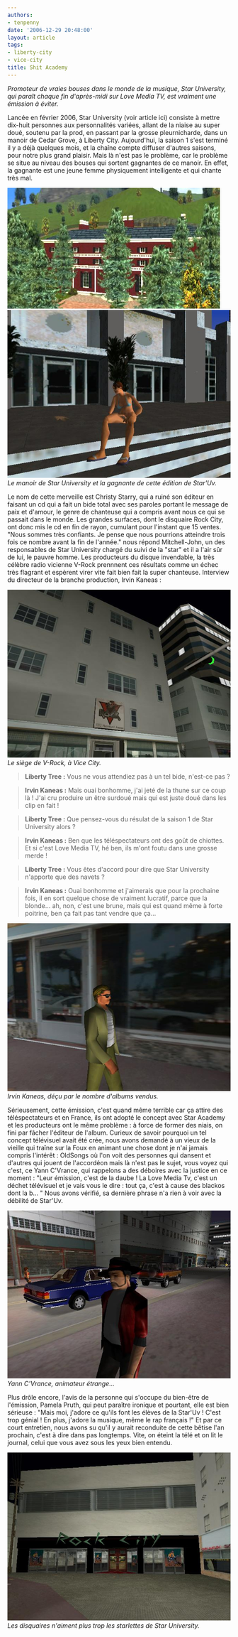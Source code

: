 ```yaml
---
authors:
- tenpenny
date: '2006-12-29 20:48:00'
layout: article
tags:
- liberty-city
- vice-city
title: Shit Academy
---
```



_Promoteur de vraies bouses dans le monde de la musique, Star University, qui paraît chaque fin d'après-midi sur Love Media TV, est vraiment une émission à éviter._

Lancée en février 2006, Star University (voir article ici) consiste à mettre dix-huit personnes aux personnalités variées, allant de la niaise au super doué, soutenu par la prod, en passant par la grosse pleurnicharde, dans un manoir de Cedar Grove, à Liberty City. Aujourd'hui, la saison 1 s'est terminé il y a déjà quelques mois, et la chaîne compte diffuser d'autres saisons, pour notre plus grand plaisir. Mais là n'est pas le problème, car le problème se situe au niveau des bouses qui sortent gagnantes de ce manoir. En effet, la gagnante est une jeune femme physiquement intelligente et qui chante très mal.

![](/content/images/2005/01/Star1.jpg)
![Le manoir de Star University et la gagnante de cette édition de Star'Uv.](/content/images/2005/01/starry.jpg)
_Le manoir de Star University et la gagnante de cette édition de Star'Uv._

Le nom de cette merveille est Christy Starry, qui a ruiné son éditeur en faisant un cd qui a fait un bide total avec ses paroles portant le message de paix et d'amour, le genre de chanteuse qui a compris avant nous ce qui se passait dans le monde. Les grandes surfaces, dont le disquaire Rock City, ont donc mis le cd en fin de rayon, cumulant pour l'instant que 15 ventes. "Nous sommes très confiants. Je pense que nous pourrions atteindre trois fois ce nombre avant la fin de l'année." nous répond Mitchell-John, un des responsables de Star University chargé du suivi de la "star" et il a l'air sûr de lui, le pauvre homme. Les producteurs du disque invendable, la très célèbre radio vicienne V-Rock prennnent ces résultats comme un échec très flagrant et espèrent virer vite fait bien fait la super chanteuse. Interview du directeur de la branche production, Irvin Kaneas :

![Le siège de V-Rock, à Vice City.](/content/images/2005/01/v_rock_siege.jpg)
_Le siège de V-Rock, à Vice City._

> **Liberty Tree :** Vous ne vous attendiez pas à un tel bide, n'est-ce pas ?

> **Irvin Kaneas :** Mais ouai bonhomme, j'ai jeté de la thune sur ce coup là ! J'ai cru produire un être surdoué mais qui est juste doué dans les clip en fait !

> **Liberty Tree :** Que pensez-vous du résulat de la saison 1 de Star University alors ?

> **Irvin Kaneas :** Ben que les téléspectateurs ont des goût de chiottes. Et si c'est Love Media TV, hé ben, ils m'ont foutu dans une grosse merde !

> **Liberty Tree :** Vous êtes d'accord pour dire que Star University n'apporte que des navets ?

> **Irvin Kaneas :** Ouai bonhomme et j'aimerais que pour la prochaine fois, il en sort quelque chose de vraiment lucratif, parce que la blonde... ah, non, c'est une brune, mais qui est quand même à forte poitrine, ben ça fait pas tant vendre que ça...

![Irvin Kaneas, déçu par le nombre d'albums vendus.](/content/images/2005/01/kaneas.jpg)
_Irvin Kaneas, déçu par le nombre d'albums vendus._

Sérieusement, cette émission, c'est quand même terrible car ça attire des téléspectateurs et en France, ils ont adopté le concept avec Star Academy et les producteurs ont le même problème : à force de former des niais, on fini par fâcher l'éditeur de l'album. Curieux de savoir pourquoi un tel concept télévisuel avait été crée, nous avons demandé à un vieux de la vieille qui traîne sur la Foux en animant une chose dont je n'ai jamais compris l'intérêt : OldSongs où l'on voit des personnes qui dansent et d'autres qui jouent de l'accordéon mais là n'est pas le sujet, vous voyez qui c'est, ce Yann C'Vrance, qui rappelons a des déboires avec la justice en ce moment : "Leur émission, c'est de la daube ! La Love Media Tv, c'est un déchet télévisuel et je vais vous le dire : tout ça, c'est à cause des blackos dont la b... " Nous avons vérifié, sa dernière phrase n'a rien à voir avec la débilité de Star'Uv.

![Yann C'Vrance, animateur étrange...](/content/images/2005/01/vrance.jpg)
_Yann C'Vrance, animateur étrange..._

Plus drôle encore, l'avis de la personne qui s'occupe du bien-être de l'émission, Pamela Pruth, qui peut paraître ironique et pourtant, elle est bien sérieuse : "Mais moi, j'adore ce qu'ils font les élèves de la Star'Uv ! C'est trop génial ! En plus, j'adore la musique, même le rap français !" Et par ce court entretien, nous avons su qu'il y aurait reconduite de cette bêtise l'an prochain, c'est à dire dans pas longtemps. Vite, on éteint la télé et on lit le journal, celui que vous avez sous les yeux bien entendu.

![Les disquaires n'aiment plus trop les starlettes de Star University.](/content/images/2005/01/disquaire.jpg)
_Les disquaires n'aiment plus trop les starlettes de Star University._